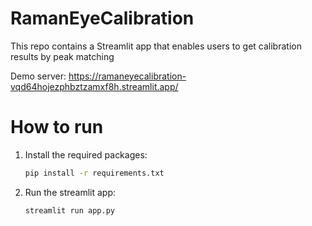 # RamanEyeCalibration
This repo contains a Streamlit app that enables users to  get calibration results by peak matching

Demo server: https://ramaneyecalibration-vqd64hojezphbztzamxf8h.streamlit.app/

# How to run
1. Install the required packages:
    ```bash
    pip install -r requirements.txt
    ```
2. Run the streamlit app:
    ```bash
    streamlit run app.py
    ```
